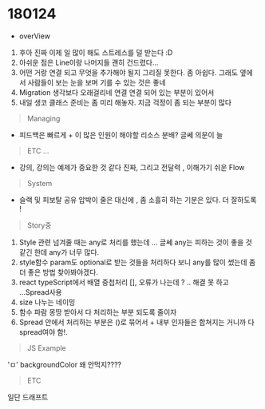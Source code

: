 # 180124

* overView

1. 후아 진짜 이제 일 많이 해도 스트레스를 덜 받는다 :D 
1. 아쉬운 점은 Line이랑 나머지들 괜히 건드렸다... 
1. 어떤 거랑 연결 되고 무엇을 추가해야 될지 그리질 못한다. 좀 아쉽다. 그래도 옆에서 사람들이 보는 눈을 보며 기를 수 있는 것은 좋네
1. Migration 생각보다 오래걸리네 연결 연결 되어 있는 부분이 있어서 
1. 내일 생코 클래스 준비는 좀 미리 해놓자. 지금 걱정이 좀 되는 부분이 많다 

> Managing 

* 피드백은 빠르게 + 이 많은 인원이 해야할 리소스 분배? 글쎄 의문이 늘 

> ETC ...

* 강의, 강의는 예제가 중요한 것 같다 진짜, 그리고 전달력 , 이해가기 쉬운 Flow

> System 

* 슬랙 및 피보탈 공유 압박이 줄은 대신에 , 좀 소흘히 하는 기분은 있다. 더 잘하도록 !

> Story중 

1. Style 관련 넘겨줄 때는 any로 처리를 했는데 ... 글쎄 any는 피하는 것이 좋을 것 같긴 한데 any가 너무 많다. 
2. style함수 param도 optional로 받는 것들을 처리하다 보니 any를 많이 썼는데 좀 더 좋은 방법 찾아봐야겠다.
3. react typeScript에서 배열 중첩처리 [], 오류가 나는데 ? .. 해결 못 하고 ...Spread사용 
4. size 나누는 네이밍 
5. 함수 파람 몽땅 받아서 다 처리하는 부분 되도록 줄이자 
6. Spread 안에서 처리하는 부분은 ()로 묶어서 + 내부 인자들은 합쳐지는 거니까 다 spread여야 함!. 

> JS Example 

'ㅁ' backgroundColor 왜 안먹지???? 

> ETC

일단 드래프트

